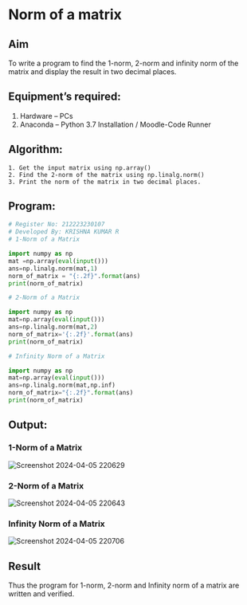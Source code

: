 # Norm of a matrix
## Aim
To write a program to find the 1-norm, 2-norm and infinity norm of the matrix and display the result in two decimal places.
## Equipment’s required:
1.	Hardware – PCs
2.	Anaconda – Python 3.7 Installation / Moodle-Code Runner
## Algorithm:
	1. Get the input matrix using np.array()   
    2. Find the 2-norm of the matrix using np.linalg.norm()
	3. Print the norm of the matrix in two decimal places.
## Program:
```Python
# Register No: 212223230107
# Developed By: KRISHNA KUMAR R
# 1-Norm of a Matrix

import numpy as np
mat =np.array(eval(input()))
ans=np.linalg.norm(mat,1)
norm_of_matrix = "{:.2f}".format(ans)
print(norm_of_matrix)

# 2-Norm of a Matrix

import numpy as np
mat=np.array(eval(input()))
ans=np.linalg.norm(mat,2)
norm_of_matrix='{:.2f}'.format(ans)
print(norm_of_matrix)

# Infinity Norm of a Matrix

import numpy as np
mat=np.array(eval(input()))
ans=np.linalg.norm(mat,np.inf)
norm_of_matrix="{:.2f}".format(ans)
print(norm_of_matrix)
```
## Output:

### 1-Norm of a Matrix
![Screenshot 2024-04-05 220629](https://github.com/Krishna23013541/Norm-of-a-matrix/assets/149557764/373d6fc7-9552-4d25-810b-83fa02244753)


### 2-Norm of a Matrix
![Screenshot 2024-04-05 220643](https://github.com/Krishna23013541/Norm-of-a-matrix/assets/149557764/93a17ea2-4550-4650-b49b-22dae5a570dd)



### Infinity Norm of a Matrix
![Screenshot 2024-04-05 220706](https://github.com/Krishna23013541/Norm-of-a-matrix/assets/149557764/d3319739-09af-4933-a600-768f69f4738b)


## Result
Thus the program for 1-norm, 2-norm and Infinity norm of a matrix are written and verified.
